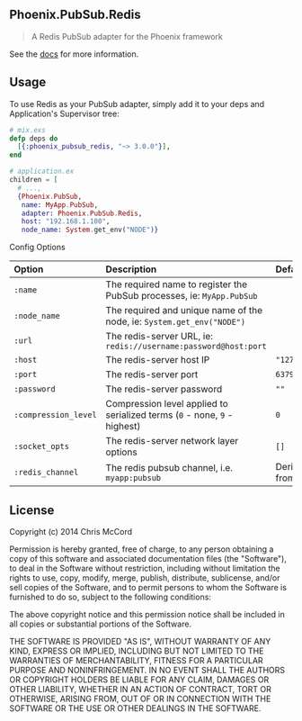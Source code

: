 ## Phoenix.PubSub.Redis

> A Redis PubSub adapter for the Phoenix framework

See the [docs](https://hexdocs.pm/phoenix_pubsub_redis/) for more information.

## Usage

To use Redis as your PubSub adapter, simply add it to your deps and Application's Supervisor tree:

```elixir
# mix.exs
defp deps do
  [{:phoenix_pubsub_redis, "~> 3.0.0"}],
end

# application.ex
children = [
  # ...,
  {Phoenix.PubSub,
   name: MyApp.PubSub,
   adapter: Phoenix.PubSub.Redis,
   host: "192.168.1.100",
   node_name: System.get_env("NODE")}
```

Config Options

Option                  | Description                                                               | Default           |
:-----------------------| :------------------------------------------------------------------------ | :---------------- |
`:name`                 | The required name to register the PubSub processes, ie: `MyApp.PubSub`    |                   |
`:node_name`            | The required and unique name of the node, ie: `System.get_env("NODE")`    |                   |
`:url`                  | The redis-server URL, ie: `redis://username:password@host:port`           |                   |
`:host`                 | The redis-server host IP                                                  | `"127.0.0.1"`     |
`:port`                 | The redis-server port                                                     | `6379`            |
`:password`             | The redis-server password                                                 | `""`              |
`:compression_level`    | Compression level applied to serialized terms (`0` - none, `9` - highest) | `0`               |
`:socket_opts`          | The redis-server network layer options                                    | `[]`              |
`:redis_channel`        | The redis pubsub channel, i.e. `myapp:pubsub`                             | Derived from name |

## License

Copyright (c) 2014 Chris McCord

Permission is hereby granted, free of charge, to any person obtaining
a copy of this software and associated documentation files (the
"Software"), to deal in the Software without restriction, including
without limitation the rights to use, copy, modify, merge, publish,
distribute, sublicense, and/or sell copies of the Software, and to
permit persons to whom the Software is furnished to do so, subject to
the following conditions:

The above copyright notice and this permission notice shall be
included in all copies or substantial portions of the Software.

THE SOFTWARE IS PROVIDED "AS IS", WITHOUT WARRANTY OF ANY KIND,
EXPRESS OR IMPLIED, INCLUDING BUT NOT LIMITED TO THE WARRANTIES OF
MERCHANTABILITY, FITNESS FOR A PARTICULAR PURPOSE AND
NONINFRINGEMENT. IN NO EVENT SHALL THE AUTHORS OR COPYRIGHT HOLDERS BE
LIABLE FOR ANY CLAIM, DAMAGES OR OTHER LIABILITY, WHETHER IN AN ACTION
OF CONTRACT, TORT OR OTHERWISE, ARISING FROM, OUT OF OR IN CONNECTION
WITH THE SOFTWARE OR THE USE OR OTHER DEALINGS IN THE SOFTWARE.

